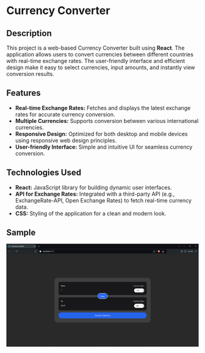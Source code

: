 # Currency Converter

## Description

This project is a web-based Currency Converter built using **React**. The application allows users to convert currencies between different countries with real-time exchange rates. The user-friendly interface and efficient design make it easy to select currencies, input amounts, and instantly view conversion results.

## Features

- **Real-time Exchange Rates:** Fetches and displays the latest exchange rates for accurate currency conversion.
- **Multiple Currencies:** Supports conversion between various international currencies.
- **Responsive Design:** Optimized for both desktop and mobile devices using responsive web design principles.
- **User-friendly Interface:** Simple and intuitive UI for seamless currency conversion.

## Technologies Used

- **React:** JavaScript library for building dynamic user interfaces.
- **API for Exchange Rates:** Integrated with a third-party API (e.g., ExchangeRate-API, Open Exchange Rates) to fetch real-time currency data.
- **CSS:** Styling of the application for a clean and modern look.

## Sample
<img src="/public/image.png" />